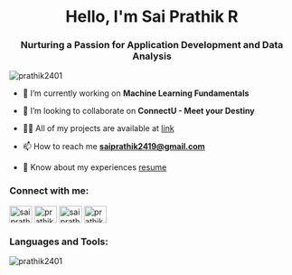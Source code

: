﻿<h1 align="center">Hello, I'm Sai Prathik R</h1>
<h3 align="center">Nurturing a Passion for Application Development and Data Analysis</h3>

<p align="left"> <img src="https://komarev.com/ghpvc/?username=prathik2401&label=Profile%20Views&color=2e93ff&style=flat" alt="prathik2401" /> </p>

- 🔭 I’m currently working on **Machine Learning Fundamentals**

- 👯 I’m looking to collaborate on **ConnectU - Meet your Destiny**

- 👨‍💻 All of my projects are available at [link](link)

- 📫 How to reach me **saiprathik2419@gmail.com**

- 📄 Know about my experiences [resume](https://portfolio-prathik.netlify.app/)

<h3 align="left">Connect with me:</h3>
<p align="left">
<a href="https://twitter.com/saiprathik2419" target="blank"><img align="center" src="https://upload.wikimedia.org/wikipedia/commons/5/57/X_logo_2023_%28white%29.png" alt="saiprathik2419" height="30" width="40" /></a>
<a href="https://linkedin.com/in/prathik2401" target="blank"><img align="center" src="https://content.linkedin.com/content/dam/me/business/en-us/amp/brand-site/v2/bg/LI-Bug.svg.original.svg" alt="prathik2401" height="30" width="40" /></a>
<a href="https://fb.com/saiprathik2401" target="blank"><img align="center" src="https://scontent.fblr4-4.fna.fbcdn.net/v/t39.8562-6/379289821_865934508418540_8644135502492996297_n.png?_nc_cat=106&ccb=1-7&_nc_sid=f537c7&_nc_ohc=xyeGpiITLlwAX8AhVnH&_nc_ht=scontent.fblr4-4.fna&oh=00_AfDp4OpJNNpVkMeybqSeC894u9tUPx2VTH6kRMdkbIPmFQ&oe=65766DBB" alt="saiprathik2401" height="30" width="40" /></a>
<a href="https://instagram.com/prathik.24" target="blank"><img align="center" src="https://scontent.fblr4-1.fna.fbcdn.net/v/t39.8562-6/313408032_676073764084474_9080563414774037997_n.png?_nc_cat=1&ccb=1-7&_nc_sid=f537c7&_nc_ohc=76jXh4Oxi58AX-erjnd&_nc_ht=scontent.fblr4-1.fna&oh=00_AfBlDQ7E2jnF-bltQe6r3IiHInXQaeLaUcD1VpkEy99fXQ&oe=65776966" alt="prathik.24" height="30" width="40" /></a>
</p>

<h3 align="left">Languages and Tools:</h3>
<img align="center" src="https://github-readme-stats.vercel.app/api/top-langs?username=prathik2401&show_icons=true&theme=tokyonight&locale=en&layout=compact" alt="prathik2401" /></p>

